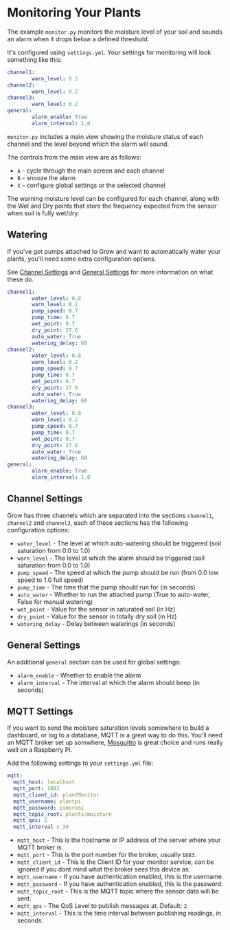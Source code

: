 # Monitoring Your Plants

The example `monitor.py` monitors the moisture level of your soil and sounds an alarm when it drops below a defined threshold.

It's configured using `settings.yml`. Your settings for monitoring will look something like this:

```yaml
channel1:
        warn_level: 0.2
channel2:
        warn_level: 0.2
channel3:
        warn_level: 0.2
general:
        alarm_enable: True
        alarm_interval: 1.0
```

`monitor.py` includes a main view showing the moisture status of each channel and the level beyond which the alarm will sound.

The controls from the main view are as follows:

* `A` - cycle through the main screen and each channel
* `B` - snooze the alarm
* `X` - configure global settings or the selected channel

The warning moisture level can be configured for each channel, along with the Wet and Dry points that store the frequency expected from the sensor when soil is fully wet/dry.

## Watering

If you've got pumps attached to Grow and want to automatically water your plants, you'll need some extra configuration options.

See [Channel Settings](#channel-settings) and [General Settings](#general-settings) for more information on what these do.

```yaml
channel1:
        water_level: 0.8
        warn_level: 0.2
        pump_speed: 0.7
        pump_time: 0.7
        wet_point: 0.7
        dry_point: 27.6
        auto_water: True
        watering_delay: 60
channel2:
        water_level: 0.8
        warn_level: 0.2
        pump_speed: 0.7
        pump_time: 0.7
        wet_point: 0.7
        dry_point: 27.6
        auto_water: True
        watering_delay: 60
channel3:
        water_level: 0.8
        warn_level: 0.2
        pump_speed: 0.7
        pump_time: 0.7
        wet_point: 0.7
        dry_point: 27.6
        auto_water: True
        watering_delay: 60
general:
        alarm_enable: True
        alarm_interval: 1.0
```

## Channel Settings

Grow has three channels which are separated into the sections `channel1`, `channel2` and `channel3`, each of these sections has the following configuration options:

* `water_level` - The level at which auto-watering should be triggered (soil saturation from 0.0 to 1.0)
* `warn_level` - The level at which the alarm should be triggered (soil saturation from 0.0 to 1.0)
* `pump_speed` - The speed at which the pump should be run (from 0.0 low speed to 1.0 full speed)
* `pump_time` - The time that the pump should run for (in seconds)
* `auto_water` - Whether to run the attached pump (True to auto-water, False for manual watering)
* `wet_point` - Value for the sensor in saturated soil (in Hz)
* `dry_point` - Value for the sensor in totally dry soil (in Hz)
* `watering_delay` - Delay between waterings (in seconds)

## General Settings

An additional `general` section can be used for global settings:

* `alarm_enable` - Whether to enable the alarm
* `alarm_interval` - The interval at which the alarm should beep (in seconds)


## MQTT Settings
If you want to send the moisture saturation levels somewhere to build a dashboard, or log to a database, MQTT is a great way to do this. You'll need an MQTT broker set up somwhere, [Mosquitto](https://mosquitto.org/) is great choice and runs really well on a Raspberry Pi.

Add the following settings to your `settings.yml` file:

```yaml
mqtt:
  mqtt_host: localhost
  mqtt_port: 1883
  mqtt_client_id: plantMonitor
  mqtt_username: plantpi
  mqtt_password: pimoroni
  mqtt_topic_root: plants/moisture
  mqtt_qos: 2
  mqtt_interval : 30
```

* `mqtt_host` - This is the hostname or IP address of the server where your MQTT broker is.
* `mqtt_port` - This is the port number for the broker, usually `1883`.
* `mqtt_client_id` - This is the Client ID for your monitor service, can be ignored if you dont mind what the broker sees this device as.
* `mqtt_username` - If you have authentication enabled, this is the username.
* `mqtt_password` - If you have authentication enabled, this is the password.
* `mqtt_topic_root` - This is the MQTT topic where the sensor data will be sent.
* `mqtt_qos` - The QoS Level to publish messages at. Default: `2`.
* `mqtt_interval` - This is the time interval between publishing readings, in seconds.